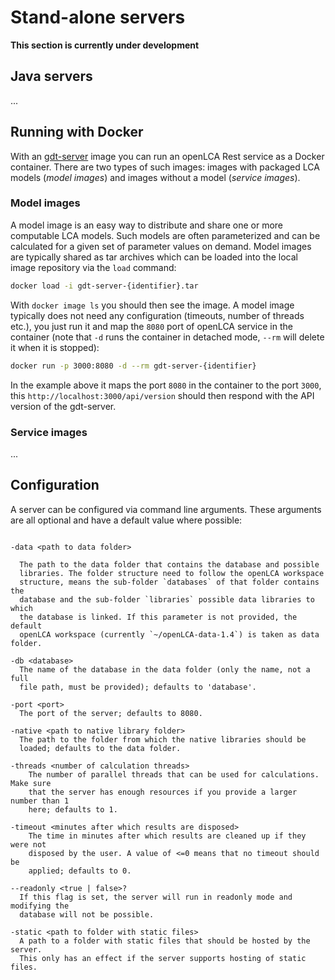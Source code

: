 # Stand-alone servers

__This section is currently under development__


## Java servers

...

## Running with Docker

With an [gdt-server](https://github.com/GreenDelta/gdt-server) image you can run
an openLCA Rest service as a Docker container. There are two types of such
images: images with packaged LCA models (_model images_) and images without a
model (_service images_).

### Model images
A model image is an easy way to distribute and share one or more computable LCA
models. Such models are often parameterized and can be calculated for a given
set of parameter values on demand. Model images are typically shared as tar
archives which can be loaded into the local image repository via the `load`
command:

```bash
docker load -i gdt-server-{identifier}.tar
```

With `docker image ls` you should then see the image. A model image typically
does not need any configuration (timeouts, number of threads etc.), you just
run it and map the `8080` port of openLCA service in the container (note that
`-d` runs the container in detached mode, `--rm` will delete it when it is
stopped):

```bash
docker run -p 3000:8080 -d --rm gdt-server-{identifier}
```

In the example above it maps the port `8080` in the container to the port
`3000`, this `http://localhost:3000/api/version` should then respond with the
API version of the gdt-server.

### Service images
...

## Configuration

A server can be configured via command line arguments. These arguments are all
optional and have a default value where possible:

```

-data <path to data folder>

  The path to the data folder that contains the database and possible
  libraries. The folder structure need to follow the openLCA workspace
  structure, means the sub-folder `databases` of that folder contains the
  database and the sub-folder `libraries` possible data libraries to which
  the database is linked. If this parameter is not provided, the default
  openLCA workspace (currently `~/openLCA-data-1.4`) is taken as data folder.

-db <database>
  The name of the database in the data folder (only the name, not a full
  file path, must be provided); defaults to 'database'.

-port <port>
  The port of the server; defaults to 8080.

-native <path to native library folder>
  The path to the folder from which the native libraries should be
  loaded; defaults to the data folder.

-threads <number of calculation threads>
 	The number of parallel threads that can be used for calculations. Make sure
 	that the server has enough resources if you provide a larger number than 1
 	here; defaults to 1.

-timeout <minutes after which results are disposed>
 	The time in minutes after which results are cleaned up if they were not
 	disposed by the user. A value of <=0 means that no timeout should be
 	applied; defaults to 0.

--readonly <true | false>?
  If this flag is set, the server will run in readonly mode and modifying the
  database will not be possible.

-static <path to folder with static files>
  A path to a folder with static files that should be hosted by the server.
  This only has an effect if the server supports hosting of static files.

```
